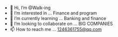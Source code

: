 - 👋 Hi, I’m @Walk-ing
- 👀 I’m interested in ... Finance and program
- 🌱 I’m currently learning ... Banking and finance
- 💞️ I’m looking to collaborate on ... BIG COMPANIES
- 📫 How to reach me ... 1246361755@qq.com

<!---
Walk-ing/Walk-ing is a ✨ special ✨ repository because its `README.md` (this file) appears on your GitHub profile.
You can click the Preview link to take a look at your changes.
--->
